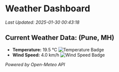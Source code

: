 
# Weather Dashboard

_Last Updated: 2025-01-30 00:43:18_

## Current Weather Data: (Pune, MH)
- **Temperature:** 19.5 °C ![Temperature Badge](https://img.shields.io/badge/Temperature-Low%20Temp-blue)
- **Wind Speed:** 4.0 km/h ![Wind Speed Badge](https://img.shields.io/badge/Wind%20Speed-Low%20Wind-blue)

*Powered by Open-Meteo API*
